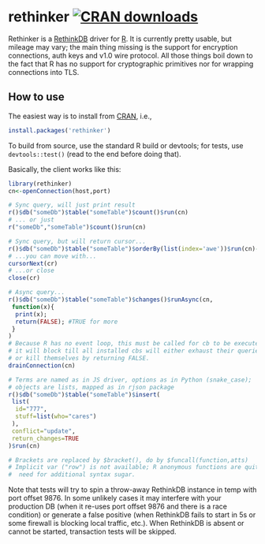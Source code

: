 # rethinker [![CRAN downloads](http://cranlogs.r-pkg.org/badges/rethinker)](https://cran.r-project.org/web/packages/rethinker/index.html)

Rethinker is a [RethinkDB](http://rethinkdb.com/) driver for [R](https://www.r-project.org/).
It is currently pretty usable, but mileage may vary; the main thing missing is the support for encryption connections, auth keys and v1.0 wire protocol.
All those things boil down to the fact that R has no support for cryptographic primitives nor for wrapping connections into TLS.

How to use
---------

The easiest way is to install from [CRAN](https://cran.r-project.org/web/packages/rethinker/index.html), i.e.,

```r
install.packages('rethinker')
```

To build from source, use the standard R build or devtools; for tests, use `devtools::test()` (read to the end before doing that).

Basically, the client works like this:

```r
library(rethinker)
cn<-openConnection(host,port)

# Sync query, will just print result
r()$db("someDb")$table("someTable")$count()$run(cn)
# ... or just
r("someDb","someTable")$count()$run(cn)

# Sync query, but will return cursor...
r()$db("someDb")$table("someTable")$orderBy(list(index='awe'))$run(cn)->cr
# ...you can move with...
cursorNext(cr)
# ...or close
close(cr)

# Async query...
r()$db("someDb")$table("someTable")$changes()$runAsync(cn,
 function(x){
  print(x);
  return(FALSE); #TRUE for more
 }
)
# Because R has no event loop, this must be called for cb to be executed;
# it will block till all installed cbs will either exhaust their queries
# or kill themselves by returning FALSE.
drainConnection(cn)

# Terms are named as in JS driver, options as in Python (snake_case);
# objects are lists, mapped as in rjson package
r()$db("someDb")$table("someTable")$insert(
 list(
  id="777",
  stuff=list(who="cares")
 ),
 conflict="update",
 return_changes=TRUE
)$run(cn)

# Brackets are replaced by $bracket(), do by $funcall(function,atts)
# Implicit var ("row") is not available; R anonymous functions are quite short and easy, there is no
#  need for additional syntax sugar.
```

Note that tests will try to spin a throw-away RethinkDB instance in temp with port offset 9876.
In some unlikely cases it may interfere with your production DB (when it re-uses port offset 9876 and there is a race condition) or generate a false positive (when RethinkDB fails to start in 5s or some firewall is blocking local traffic, etc.).
When RethinkDB is absent or cannot be started, transaction tests will be skipped.
